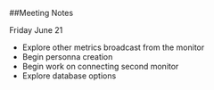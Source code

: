 ##Meeting Notes

Friday June 21
- Explore other metrics broadcast from the monitor
- Begin personna creation
- Begin work on connecting second monitor
- Explore database options

